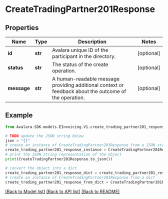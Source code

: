 # CreateTradingPartner201Response


## Properties

Name | Type | Description | Notes
------------ | ------------- | ------------- | -------------
**id** | **str** | Avalara unique ID of the participant in the directory. | [optional] 
**status** | **str** | The status of the create operation. | [optional] 
**message** | **str** | A human-readable message providing additional context or feedback about the outcome of the operation. | [optional] 

## Example

```python
from Avalara.SDK.models.EInvoicing.V1.create_trading_partner201_response import CreateTradingPartner201Response

# TODO update the JSON string below
json = "{}"
# create an instance of CreateTradingPartner201Response from a JSON string
create_trading_partner201_response_instance = CreateTradingPartner201Response.from_json(json)
# print the JSON string representation of the object
print(CreateTradingPartner201Response.to_json())

# convert the object into a dict
create_trading_partner201_response_dict = create_trading_partner201_response_instance.to_dict()
# create an instance of CreateTradingPartner201Response from a dict
create_trading_partner201_response_from_dict = CreateTradingPartner201Response.from_dict(create_trading_partner201_response_dict)
```
[[Back to Model list]](../README.md#documentation-for-models) [[Back to API list]](../README.md#documentation-for-api-endpoints) [[Back to README]](../README.md)


